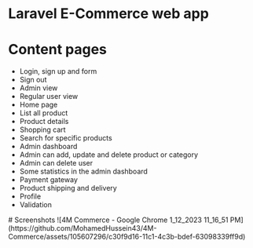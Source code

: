 # Laravel E-Commerce web app

# Content pages
<ul>
    <li>	Login, sign up and form</li>
    <li>	Sign out</li>
    <li>	Admin view</li>
    <li>	Regular user view</li>
    <li>	Home page</li>
    <li>	List all product</li>
    <li>	Product details</li>
    <li>	Shopping cart</li>
    <li>	Search for specific products</li>
    <li>	Admin dashboard</li>
    <li>	Admin can add, update and delete product or category</li>
    <li>	Admin can delete user</li>
    <li>	Some statistics in the admin dashboard</li>
    <li>	Payment gateway</li>
    <li>	Product shipping and delivery</li>
    <li>	Profile</li>
    <li>	Validation</li>
</ul>
# Screenshots
![4M Commerce - Google Chrome 1_12_2023 11_16_51 PM](https://github.com/MohamedHussein43/4M-Commerce/assets/105607296/c30f9d16-11c1-4c3b-bdef-63098339ff9d)

